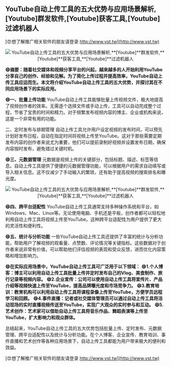 ## **YouTube自动上传工具的五大优势与应用场景解析,**[Youtube]**群发软件,**[Youtube]**获客工具,**[Youtube]**过滤机器人**

[😍想了解推广相关软件的朋友请登录 http://www.vst.tw](http://www.vst.tw)

 <center><img src="https://vst.tw/MP4/tuiguang/png/6.png" alt="YouTube自动上传工具的五大优势与应用场景解析,**[Youtube]**群发软件,**[Youtube]**获客工具,**[Youtube]**过滤机器人"></center>

**😄摘要：随着社交媒体和视频分享平台的兴起，越来越多的人开始利用YouTube分享自己的创作、经验和见解。为了简化上传过程并提高效率，YouTube自动上传工具应运而生。本文将介绍YouTube自动上传工具的五大优势，并探讨其在不同应用场景下的实际应用。**

**😄一、批量上传功能**
YouTube自动上传工具能够批量上传视频文件，极大地提高了视频创作者的效率。无需逐个选择文件或手动上传，工具可以自动完成整个过程，节省了宝贵的时间和精力。对于频繁发布视频内容的博主、企业或机构来说，这是一个非常有用的功能。

二、定时发布与排期管理
自动上传工具允许用户设定视频的发布时间，可以预先计划好发布日程，自动在指定时间将视频上传至YouTube。这对于那些需要定期发布内容的创作者来说尤为重要，他们可以提前录制好视频并设置发布日期，确保内容按时发布，避免错过关键时机。

**😄三、元数据管理**
元数据是视频上传的关键部分，包括标题、描述、标签等信息。自动上传工具提供了便捷的元数据管理功能，可以根据用户的需求自动填写或导入相关信息。这不仅减少了手动输入的繁琐，还有助于提高视频的搜索排名和曝光度。

 <center><img src="https://vst.tw/MP4/tuiguang/png/8.png" alt="YouTube自动上传工具的五大优势与应用场景解析,**[Youtube]**群发软件,**[Youtube]**获客工具,**[Youtube]**过滤机器人"></center>

**😄四、跨平台适配性**
YouTube自动上传工具通常支持多种操作系统和平台，如Windows、Mac、Linux等。无论使用电脑、手机还是平板，创作者都可以轻松地利用自动上传工具将视频上传至YouTube。这种跨平台适配性为用户提供了更大的灵活性和便利性。

**😄五、统计与分析功能**
一些YouTube自动上传工具还提供了丰富的统计与分析功能，帮助用户了解视频的观看量、点赞数、评论情况等关键指标。这些数据对于创作者来说非常有价值，可以帮助他们评估视频的表现和受众反馈，进而优化内容策略和增加影响力。

**😄在实际应用场景中，YouTube自动上传工具可广泛用于以下领域：**
**😄1.个人博客：博主可以利用自动上传工具批量上传并定时发布自己的Vlog、美食制作、旅行记录等视频内容。**
**😄2.企业宣传：公司可以使用自动上传工具将宣传片、产品介绍等视频快速上传至YouTube，提高品牌曝光度和市场竞争力。**
**😄3.教育培训：教育机构可以利用自动上传工具将课程录像上传至YouTube，方便学员远程学习和回顾。**
**😄4.事件直播：记者或社交媒体管理员可以通过自动上传工具将活动现场的实时直播视频传送至YouTube，实现广大观众的实时参与和互动。**
**😄5.艺术创作：艺术家可以借助自动上传工具将音乐作品、舞蹈表演等上传至YouTube，扩大影响力和观众群体。**

总结起来，YouTube自动上传工具的五大优势包括批量上传、定时发布、元数据管理、跨平台适配性以及统计与分析功能。在个人博客、企业宣传、教育培训、事件直播和艺术创作等各种应用场景下，自动上传工具都能为用户带来极大的便利和效益。

[😍想了解推广相关软件的朋友请登录 http://www.vst.tw](http://www.vst.tw)



